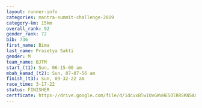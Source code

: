 ```yaml
---
layout: runner-info 
categories: mantra-summit-challenge-2019 
category-km: 15km 
overall_rank: 92
gender_rank: 72
bib: 736
first_name: Bima
last_name: Prasetya Sakti
gender: M
team_name: BJTM
start_(t1): Sun, 06-15-00 am
mbah_kamad_(t2): Sun, 07-07-56 am
finish_(t3): Sun, 09-32-22 am
race_time: 3-17-22
status: FINISHER
certficate: https-//drive.google.com/file/d/1dcvxBlw1OvGWvHE5OlRRSKN5ACnTLO4R/view?usp=sharing
---
```

